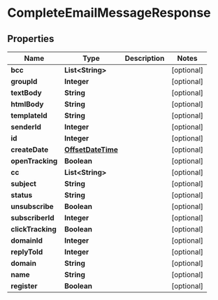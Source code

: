 # CompleteEmailMessageResponse

## Properties
Name | Type | Description | Notes
------------ | ------------- | ------------- | -------------
**bcc** | **List&lt;String&gt;** |  |  [optional]
**groupId** | **Integer** |  |  [optional]
**textBody** | **String** |  |  [optional]
**htmlBody** | **String** |  |  [optional]
**templateId** | **String** |  |  [optional]
**senderId** | **Integer** |  |  [optional]
**id** | **Integer** |  |  [optional]
**createDate** | [**OffsetDateTime**](OffsetDateTime.md) |  |  [optional]
**openTracking** | **Boolean** |  |  [optional]
**cc** | **List&lt;String&gt;** |  |  [optional]
**subject** | **String** |  |  [optional]
**status** | **String** |  |  [optional]
**unsubscribe** | **Boolean** |  |  [optional]
**subscriberId** | **Integer** |  |  [optional]
**clickTracking** | **Boolean** |  |  [optional]
**domainId** | **Integer** |  |  [optional]
**replyToId** | **Integer** |  |  [optional]
**domain** | **String** |  |  [optional]
**name** | **String** |  |  [optional]
**register** | **Boolean** |  |  [optional]
